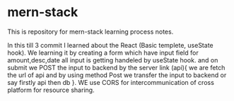# mern-stack

This is repository for mern-stack learning process notes.

In this till 3 commit I learned about the React (Basic templete, useState hook).
We learning it by creating a form which have input field for amount,desc,date all input is getting handeled by useState hook.
and on submit we POST the input to backend by the server link (api){ we are fetch the url of api and by using method Post we transfer the input to backend or say firstly api 
then db }. 
WE use CORS for intercommunication of cross platform for resource sharing.


